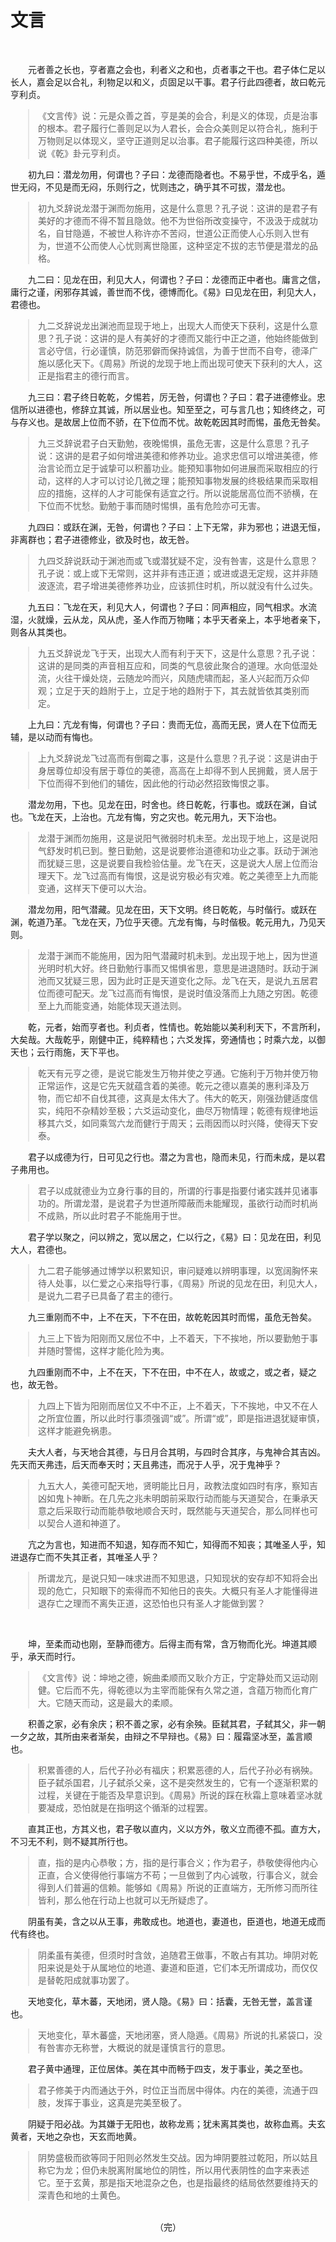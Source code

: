 

# 文言

<style>blockquote{margin-left:2em;}</style><br>

　　元者善之长也，亨者嘉之会也，利者义之和也，贞者事之干也。君子体仁足以长人，嘉会足以合礼，利物足以和义，贞固足以干事。君子行此四德者，故曰乾元亨利贞。

> 《文言传》说：元是众善之首，亨是美的会合，利是义的体现，贞是治事的根本。君子履行仁善则足以为人君长，会合众美则足以符合礼，施利于万物则足以体现义，坚守正道则足以治事。君子能履行这四种美德，所以说《乾》卦元亨利贞。

　　初九曰：潜龙勿用，何谓也？子曰：龙德而隐者也。不易乎世，不成乎名，遁世无闷，不见是而无闷，乐则行之，忧则违之，确乎其不可拔，潜龙也。

> 初九爻辞说龙潜于渊而勿施用，这是什么意思？孔子说：这讲的是君子有美好的才德而不得不暂且隐敛。他不为世俗所改变操守，不汲汲于成就功名，自甘隐遁，不被世人称许亦不苦闷，世道公正而使人心乐则入世有为，世道不公而使人心忧则离世隐匿，这种坚定不拔的志节便是潜龙的品格。

　　九二曰：见龙在田，利见大人，何谓也？子曰：龙德而正中者也。庸言之信，庸行之谨，闲邪存其诚，善世而不伐，德博而化。《易》曰见龙在田，利见大人，君德也。

>九二爻辞说龙出渊池而显现于地上，出现大人而使天下获利，这是什么意思？孔子说：这讲的是人有美好的才德而又能行中正之道，他始终能做到言必守信，行必谨慎，防范邪僻而保持诚信，为善于世而不自夸，德泽广施以感化天下。《周易》所说的龙现于地上而出现可使天下获利的大人，这正是指君主的德行而言。

　　九三曰：君子终日乾乾，夕惕若，厉无咎，何谓也？子曰：君子进德修业。忠信所以进德也，修辞立其诚，所以居业也。知至至之，可与言几也；知终终之，可与存义也。是故居上位而不骄，在下位而不忧。故乾乾因其时而惕，虽危无咎矣。

> 九三爻辞说君子白天勤勉，夜晚惕惧，虽危无害，这是什么意思？孔子说：这讲的是君子如何增进美德和修养功业。追求忠信可以增进美德，修治言论而立足于诚挚可以积蓄功业。能预知事物如何进展而采取相应的行动，这样的人才可以讨论几微之理；能预知事物发展的终极结果而采取相应的措施，这样的人才可能保有适宜之行。所以说能居高位而不骄横，在下位而不忧愁。勤勉于事而随时惕惧，虽有危险亦可无害。

　　九四曰：或跃在渊，无咎，何谓也？子曰：上下无常，非为邪也；进退无恒，非离群也；君子进德修业，欲及时也，故无咎。

> 九四爻辞说跃动于渊池而或飞或潜犹疑不定，没有咎害，这是什么意思？孔子说：或上或下无常则，这并非有违正道；或进或退无定规，这并非随波逐流，君子增进美德修养功业，应该抓住时机，所以就没有什么过失。

　　九五曰：飞龙在天，利见大人，何谓也？子曰：同声相应，同气相求。水流湿，火就燥，云从龙，风从虎，圣人作而万物睹；本乎天者亲上，本乎地者亲下，则各从其类也。

> 九五爻辞说龙飞于天，出现大人而有利于天下，这是什么意思？孔子说：这讲的是同类的声音相互应和，同类的气息彼此聚合的道理。水向低湿处流，火往干燥处烧，云随龙吟而兴，风随虎啸而起，圣人兴起而万众仰观；立足于天的趋附于上，立足于地的趋附于下，其去就皆依其类别而定。

　　上九曰：亢龙有悔，何谓也？子曰：贵而无位，高而无民，贤人在下位而无辅，是以动而有悔也。

> 上九爻辞说龙飞过高而有倒霉之事，这是什么意思？孔子说：这是讲由于身居尊位却没有居于尊位的美德，高高在上却得不到人民拥戴，贤人居于下位而得不到他们的辅佐，因此他的行动必然招致悔恨之事。

　　潜龙勿用，下也。见龙在田，时舍也。终日乾乾，行事也。或跃在渊，自试也。飞龙在天，上治也。亢龙有悔，穷之灾也。乾元用九，天下治也。

> 龙潜于渊而勿施用，这是说阳气微弱时机未至。龙出现于地上，这是说阳气舒发时机已到。整日勤勉，这是说要修治道德和功业之事。跃动于渊池而犹疑三思，这是说要自我检验估量。龙飞在天，这是说大人居上位而治理天下。龙飞过高而有悔恨，这是说穷极必有灾难。乾之美德至上九而能变通，这样天下便可以大治。

　　潜龙勿用，阳气潜藏。见龙在田，天下文明。终日乾乾，与时偕行。或跃在渊，乾道乃革。飞龙在天，乃位乎天德。亢龙有悔，与时偕极。乾元用九，乃见天则。

> 龙潜于渊而不能施用，因为阳气潜藏时机未到。龙出现于地上，因为世道光明时机大好。终日勤勉行事而又惕惧省思，意思是进退随时。跃动于渊池而又犹疑三思，因为此时正是天道变化之际。龙飞在天，是说九五居君位而德可配天。龙飞过高而有悔恨，是说时值没落而上九随之穷困。乾德至上九而能变通，始能体现天道法则。

　　乾，元者，始而亨者也。利贞者，性情也。乾始能以美利利天下，不言所利，大矣哉。大哉乾乎，刚健中正，纯粹精也；六爻发挥，旁通情也；时乘六龙，以御天也；云行雨施，天下平也。

> 乾天有元亨之德，是说它能发生万物并使之亨通。它施利于万物并使万物正常运作，这是它先天就蕴含着的美德。乾元之德以嘉美的惠利泽及万物，而它却不自伐其德，这真是太伟大了。伟大的乾天，刚强劲健适度信实，纯阳不杂精妙至极；六爻运动变化，曲尽万物情理；乾德有规律地运移其六爻，如同乘驾六龙而健行于周天；云雨因而以时兴降，使得天下安泰。

　　君子以成德为行，日可见之行也。潜之为言也，隐而未见，行而未成，是以君子弗用也。

> 君子以成就德业为立身行事的目的，所谓的行事是指要付诸实践并见诸事功的。所谓龙潜，是说君子为世道所障蔽而未能耀现，虽欲行动而时机尚不成熟，所以此时君子不能施用于世。

　　君子学以聚之，问以辨之，宽以居之，仁以行之，《易》曰：见龙在田，利见大人，君德也。

> 九二君子能够通过博学以积累知识，审问疑难以辨明事理，以宽阔胸怀来待人处事，以仁爱之心来指导行事，《周易》所说的见龙在田，利见大人，是说九二君子已具备了君主的德行。

　　九三重刚而不中，上不在天，下不在田，故乾乾因其时而惕，虽危无咎矣。

> 九三上下皆为阳刚而又居位不中，上不着天，下不挨地，所以要勤勉于事并随时警惕，这样才能化险为夷。

　　九四重刚而不中，上不在天，下不在田，中不在人，故或之，或之者，疑之也，故无咎。

> 九四上下皆为阳刚而居位又不中不正，上不着天，下不挨地，中又不在人之所宜位置，所以此时行事须强调“或”。所谓“或”，即是指进退犹疑审慎，这样才能避免祸患。

　　夫大人者，与天地合其德，与日月合其明，与四时合其序，与鬼神合其吉凶。先天而天弗违，后天而奉天时；天且弗违，而况于人乎，况于鬼神乎？

> 九五大人，美德可配天地，贤明能比日月，政教法度如四时有序，察知吉凶如鬼卜神断。在几先之兆未明朗前采取行动而能与天道契合，在秉承天意之后采取行动而能恭敬地顺合天时，既然能与天道契合，那么同样也可以契合人道和神道了。

　　亢之为言也，知进而不知退，知存而不知亡，知得而不知丧；其唯圣人乎，知进退存亡而不失其正者，其唯圣人乎？

> 所谓龙亢，是说只知一味求进而不知思退，只知现状的安存却不知将会出现的危亡，只知眼下的索得而不知他日的丧失。大概只有圣人才能懂得进退存亡之理而不离失正道，这恐怕也只有圣人才能做到罢？

<br>

　　坤，至柔而动也刚，至静而德方。后得主而有常，含万物而化光。坤道其顺乎，承天而时行。

> 《文言传》说：坤地之德，婉曲柔顺而又耿介方正，宁定静处而又运动刚健。它后而不先，得乾德以为主宰而能保有久常之道，含蕴万物而化育广大。它随天而动，这是最大的柔顺。

　　积善之家，必有余庆；积不善之家，必有余殃。臣弑其君，子弑其父，非一朝一夕之故，其所由来者渐矣，由辩之不早辩也。《易》曰：履霜坚冰至，盖言顺也。

> 积累善德的人，后代子孙必有福庆；积累恶德的人，后代子孙必有祸殃。臣子弑杀国君，儿子弑杀父亲，这不是突然发生的，它有一个逐渐积累的过程，关键在于能否及早意识到。《周易》所说的踩在秋霜上意味着坚冰就要凝成，恐怕就是在指明这个循渐的过程罢。

　　直其正也，方其义也，君子敬以直内，义以方外，敬义立而德不孤。直方大，不习无不利，则不疑其所行也。

> 直，指的是内心恭敬；方，指的是行事合义；作为君子，恭敬使得他内心正直，合义使得他行事端方不苟；一旦做到了内心诚敬，行事合义，就会得到人们普遍的信赖。能够如《周易》所说的正直端方，无所修习而所往皆利，那么他在行动上也就可以无所疑虑了。

　　阴虽有美，含之以从王事，弗敢成也。地道也，妻道也，臣道也，地道无成而代有终也。

> 阴柔虽有美德，但须时时含敛，追随君王做事，不敢占有其功。坤阴对乾阳来说是处于从属地位的地道、妻道和臣道，它们本无所谓成功，而仅仅是替乾阳成就事功罢了。

　　天地变化，草木蕃，天地闭，贤人隐。《易》曰：括囊，无咎无誉，盖言谨也。

> 天地变化，草木蕃盛，天地闭塞，贤人隐遁。《周易》所说的扎紧袋口，没有咎害亦无称誉，大概说的就是谨慎言行的意思。

　　君子黄中通理，正位居体。美在其中而畅于四支，发于事业，美之至也。

> 君子修美于内而通达于外，时位正当而居中得体。内在的美德，流通于四肢，发挥于事业，这真是完美至极了。

　　阴疑于阳必战。为其嫌于无阳也，故称龙焉；犹未离其类也，故称血焉。夫玄黄者，天地之杂也，天玄而地黄。

> 阴势盛极而欲等同于阳则必然发生交战。因为坤阴要胜过乾阳，所以姑且称它为龙；但仍未脱离附属地位的阴性，所以用代表阴性的血字来表述它。至于玄黄，那是指天地混杂之色，也是指最终的结局依然要维持天的深青色和地的土黄色。

<br>

<div style="text-align:center;">（完）</div>
